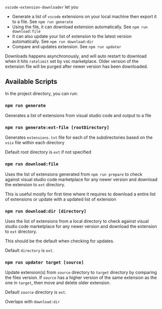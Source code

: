 `vscode-extension-downloader` let you
- Generate a list of `vscode` extensions on your local machine then export it to a file. See `npm run generate`
- Using the file, it can download extension automatically. See `npm run download:file`
- It can also update your list of extension to the latest version automatically. See `npm run download:dir`
- Compare and updates extension. See `npm run updater`

Downloads happens asynchronously, and will auto restart to download when it hits `ratelimit` set by vsc marketplace.
Older version of the extension file will be purged after newer version has been downloaded.

## Available Scripts

In the project directory, you can run:

### `npm run generate`

Generates a list of extensions from visual studio code and output to a file

### `npm run generate:ext-file [rootDirectory]`

Generates `extensions.txt` file for each of the subdirectories based on the `vsix` file within each directory

Default root directory is `ext` if not specified

### `npm run download:file`

Uses the list of extensions generated from `npm run prepare` to check against visual studio code marketplace for any newer version and download the extension to `ext` directory.

This is useful mostly for first time where it requires to download a entire list of extensions or update with a updated list of extension

### `npm run download:dir [directory]`

Uses the list of extensions from a local directory to check against visual studio code marketplace for any newer version and download the extension to `ext` directory.

This should be the default when checking for updates.

Default `directory` is `ext`.

### `npm run updater target [source]`

Update extension(s) from `source` directory to `target` directory by comparing the files version.
If `source` has a higher version of the same extension as the one in `target`, then move and delete older extension.

Default `source` directory is `ext`.

Overlaps with `download:dir`
